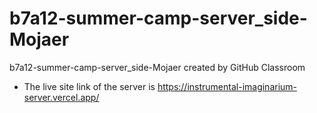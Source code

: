 # b7a12-summer-camp-server_side-Mojaer
b7a12-summer-camp-server_side-Mojaer created by GitHub Classroom
* The live site link of the server is https://instrumental-imaginarium-server.vercel.app/
